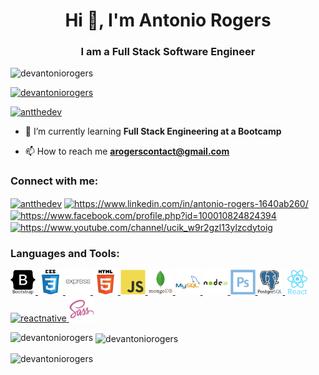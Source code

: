 <h1 align="center">Hi 👋, I'm Antonio Rogers</h1>
<h3 align="center">I am a Full Stack Software Engineer</h3>

<p align="left"> <img src="https://komarev.com/ghpvc/?username=devantoniorogers&label=Profile%20views&color=0e75b6&style=flat" alt="devantoniorogers" /> </p>

<p align="left"> <a href="https://github.com/ryo-ma/github-profile-trophy"><img src="https://github-profile-trophy.vercel.app/?username=devantoniorogers" alt="devantoniorogers" /></a> </p>

<p align="left"> <a href="https://twitter.com/antthedev" target="blank"><img src="https://img.shields.io/twitter/follow/antthedev?logo=twitter&style=for-the-badge" alt="antthedev" /></a> </p>

- 🌱 I’m currently learning **Full Stack Engineering at a Bootcamp**

- 📫 How to reach me **arogerscontact@gmail.com**

<h3 align="left">Connect with me:</h3>
<p align="left">
<a href="https://twitter.com/antthedev" target="blank"><img align="center" src="https://raw.githubusercontent.com/rahuldkjain/github-profile-readme-generator/master/src/images/icons/Social/twitter.svg" alt="antthedev" height="30" width="40" /></a>
<a href="https://linkedin.com/in/https://www.linkedin.com/in/antonio-rogers-1640ab260/" target="blank"><img align="center" src="https://raw.githubusercontent.com/rahuldkjain/github-profile-readme-generator/master/src/images/icons/Social/linked-in-alt.svg" alt="https://www.linkedin.com/in/antonio-rogers-1640ab260/" height="30" width="40" /></a>
<a href="https://fb.com/https://www.facebook.com/profile.php?id=100010824824394" target="blank"><img align="center" src="https://raw.githubusercontent.com/rahuldkjain/github-profile-readme-generator/master/src/images/icons/Social/facebook.svg" alt="https://www.facebook.com/profile.php?id=100010824824394" height="30" width="40" /></a>
<a href="https://www.youtube.com/c/https://www.youtube.com/channel/ucik_w9r2gzl13ylzcdytoig" target="blank"><img align="center" src="https://raw.githubusercontent.com/rahuldkjain/github-profile-readme-generator/master/src/images/icons/Social/youtube.svg" alt="https://www.youtube.com/channel/ucik_w9r2gzl13ylzcdytoig" height="30" width="40" /></a>
</p>

<h3 align="left">Languages and Tools:</h3>
<p align="left"> <a href="https://getbootstrap.com" target="_blank" rel="noreferrer"> <img src="https://raw.githubusercontent.com/devicons/devicon/master/icons/bootstrap/bootstrap-plain-wordmark.svg" alt="bootstrap" width="40" height="40"/> </a> <a href="https://www.w3schools.com/css/" target="_blank" rel="noreferrer"> <img src="https://raw.githubusercontent.com/devicons/devicon/master/icons/css3/css3-original-wordmark.svg" alt="css3" width="40" height="40"/> </a> <a href="https://expressjs.com" target="_blank" rel="noreferrer"> <img src="https://raw.githubusercontent.com/devicons/devicon/master/icons/express/express-original-wordmark.svg" alt="express" width="40" height="40"/> </a> <a href="https://www.w3.org/html/" target="_blank" rel="noreferrer"> <img src="https://raw.githubusercontent.com/devicons/devicon/master/icons/html5/html5-original-wordmark.svg" alt="html5" width="40" height="40"/> </a> <a href="https://developer.mozilla.org/en-US/docs/Web/JavaScript" target="_blank" rel="noreferrer"> <img src="https://raw.githubusercontent.com/devicons/devicon/master/icons/javascript/javascript-original.svg" alt="javascript" width="40" height="40"/> </a> <a href="https://www.mongodb.com/" target="_blank" rel="noreferrer"> <img src="https://raw.githubusercontent.com/devicons/devicon/master/icons/mongodb/mongodb-original-wordmark.svg" alt="mongodb" width="40" height="40"/> </a> <a href="https://www.mysql.com/" target="_blank" rel="noreferrer"> <img src="https://raw.githubusercontent.com/devicons/devicon/master/icons/mysql/mysql-original-wordmark.svg" alt="mysql" width="40" height="40"/> </a> <a href="https://nodejs.org" target="_blank" rel="noreferrer"> <img src="https://raw.githubusercontent.com/devicons/devicon/master/icons/nodejs/nodejs-original-wordmark.svg" alt="nodejs" width="40" height="40"/> </a> <a href="https://www.photoshop.com/en" target="_blank" rel="noreferrer"> <img src="https://raw.githubusercontent.com/devicons/devicon/master/icons/photoshop/photoshop-line.svg" alt="photoshop" width="40" height="40"/> </a> <a href="https://www.postgresql.org" target="_blank" rel="noreferrer"> <img src="https://raw.githubusercontent.com/devicons/devicon/master/icons/postgresql/postgresql-original-wordmark.svg" alt="postgresql" width="40" height="40"/> </a> <a href="https://reactjs.org/" target="_blank" rel="noreferrer"> <img src="https://raw.githubusercontent.com/devicons/devicon/master/icons/react/react-original-wordmark.svg" alt="react" width="40" height="40"/> </a> <a href="https://reactnative.dev/" target="_blank" rel="noreferrer"> <img src="https://reactnative.dev/img/header_logo.svg" alt="reactnative" width="40" height="40"/> </a> <a href="https://sass-lang.com" target="_blank" rel="noreferrer"> <img src="https://raw.githubusercontent.com/devicons/devicon/master/icons/sass/sass-original.svg" alt="sass" width="40" height="40"/> </a> </p>

<p><img align="left" src="https://github-readme-stats.vercel.app/api/top-langs?username=devantoniorogers&show_icons=true&locale=en&layout=compact" alt="devantoniorogers" /></p>

<p>&nbsp;<img align="center" src="https://github-readme-stats.vercel.app/api?username=devantoniorogers&show_icons=true&locale=en" alt="devantoniorogers" /></p>

<p><img align="center" src="https://github-readme-streak-stats.herokuapp.com/?user=devantoniorogers&" alt="devantoniorogers" /></p>
